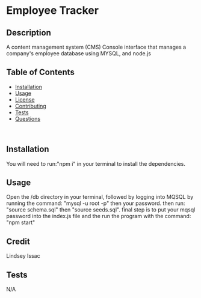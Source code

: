 # Employee Tracker &nbsp;
## Description

A content management system (CMS) Console interface that manages a company's employee database using MYSQL, and node.js &nbsp;
<br>
## Table of Contents

- [Installation](#installation)
- [Usage](#usage)
- [License](#license)
- [Contributing](#contributing)
- [Tests](#tests)
- [Questions](#questions)
<br>

## Installation

You will need to run:"npm i" in your terminal to install the dependencies. &nbsp;
<br>

## Usage
Open the /db directory in your terminal, followed by logging into MQSQL by running the command: "mysql -u root -p" then your password. then run: "source schema.sql" then "source seeds.sql". final step is to put your mqsql password into the index.js file and the run the program with the command: "npm start"
 &nbsp;
<br>

## Credit

Lindsey Issac &nbsp;
<br>




## Tests

N/A
<br>



